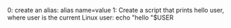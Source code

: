 0: create an alias: alias name=value
1: Create a script that prints hello user, where user is the current Linux user: echo "hello "$USER
